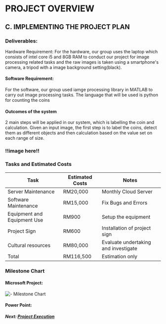 # PROJECT OVERVIEW

## C. IMPLEMENTING THE PROJECT PLAN
### Deliverables:
Hardware Requirement:
For the hardware, our group uses the laptop which consists of intel core i5 and 8GB RAM to conduct our project for image processing related tasks and the raw images is taken using a smartphone's camera, a tripod with a image background setting(black).

#### Software Requirement:
For the software, our group used iamge processing library in MATLAB to carry out image processing tasks. The language that will be used is python for counting the coins

#### Outcomes of the system
2 main steps will be applied in our system, which is labelling the coin and calculation. Given an input image, the first step is to label the coins, detect them as different objects and then calculation based on the value set on each range of size. 
### !!image here!!

### Tasks and Estimated Costs

| Task |  Estimated Costs | Notes |
|-----|----|----|
| Server Maintenance|RM20,000| Monthly Cloud Server     |   
| Software Maintenance |RM15,000| Fix Bugs and Errors | 
| Equipment and Equipment Use |RM900|   Setup the equipment | |
| Project Sign|RM600| Installation of project sign     |         |
| Cultural resources            |RM80,000|  Evaluate undertaking and investigate |      |
|   Total     |RM116,500|  Estimation only    |      |


### Milestone Chart
#### Microsoft Project:
![- Milestone Chart](https://user-images.githubusercontent.com/121591169/211925674-088fecf6-d988-4f71-8b97-a6451819afd3.jpg)


#### Power Point:

##### Next: [Project Execution](D-PROJECT_EXECUTION.md)
